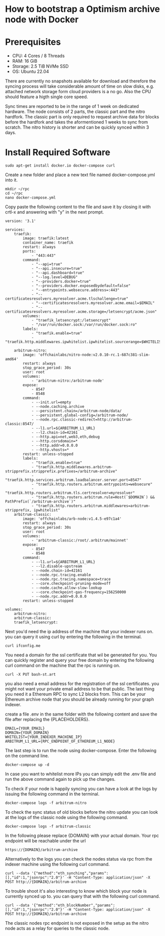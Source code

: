 How to bootstrap a Optimism archive node with Docker
====


Prerequisites
====

* CPU: 4 Cores / 8 Threads
* RAM: 16 GiB
* Storage: 2.5 TiB NVMe SSD
* OS: Ubuntu 22.04

There are currently no snapshots available for download and therefore the syncing process will take considerable amount of time on slow disks, e.g. attached network storage form cloud providers is a no go. Also the CPU should feature a higth single core speed. 

Sync times are reported to be in the range of 1 week on dedicated hardware. The node consists of 2 parts, the classic part and the nitro hardfork. The classic part is only required to request archive data for blocks before the hardfork and takes the aformentioned 1 weeks to sync from scratch. The nitro history is shorter and can be quickly synced within 3 days.


Install Required Software
===

	sudo apt-get install docker.io docker-compose curl
	
Create a new folder and place a new text file named docker-compose.yml into it.

	mkdir ~/rpc
	cd ~/rpc
	nano docker-compose.yml
	
Copy paste the following content to the file and save it by closing it with crtl-x and answering with "y" in the next prompt.

	version: '3.1'

	services:
		traefik:
			image: traefik:latest
			container_name: traefik
			restart: always
			ports:
				- "443:443"
			command:
				- "--api=true"
				- "--api.insecure=true"
				- "--api.dashboard=true"
				- "--log.level=DEBUG"
				- "--providers.docker=true"
				- "--providers.docker.exposedbydefault=false"
				- "--entrypoints.websecure.address=:443"
				- "--certificatesresolvers.myresolver.acme.tlschallenge=true"
				- "--certificatesresolvers.myresolver.acme.email=$EMAIL"
				- "--certificatesresolvers.myresolver.acme.storage=/letsencrypt/acme.json"
			volumes:
				- "traefik_letsencrypt:/letsencrypt"
				- "/var/run/docker.sock:/var/run/docker.sock:ro"
			labels:
				- "traefik.enable=true"
				- "traefik.http.middlewares.ipwhitelist.ipwhitelist.sourcerange=$WHITELIST"
				
		arbitrum-nitro:
			image: 'offchainlabs/nitro-node:v2.0.10-rc.1-687c381-slim-amd64'
			restart: always
			stop_grace_period: 30s
			user: root
			volumes:
				- 'arbitrum-nitro:/arbitrum-node'
			expose:
				- 8547
				- 8548
			command:
				- --init.url=empty
				- --node.caching.archive
				- --persistent.chain=/arbitrum-node/data/
				- --persistent.global-config=/arbitrum-node/
				- --node.rpc.classic-redirect=http://arbitrum-classic:8547/
				- --l1.url=${ARBITRUM_L1_URL}
				- --l2.chain-id=42161
				- --http.api=net,web3,eth,debug 
				- --http.corsdomain=* 
				- --http.addr=0.0.0.0 
				- --http.vhosts=*
			restart: unless-stopped             
			labels:                     
				- "traefik.enable=true"
				- "traefik.http.middlewares.arbitrum-stripprefix.stripprefix.prefixes=/arbitrum-archive"                      
				- "traefik.http.services.arbitrum.loadbalancer.server.port=8547"                                     
				- "traefik.http.routers.arbitrum.entrypoints=websecure"                                              
				- "traefik.http.routers.arbitrum.tls.certresolver=myresolver"                                        
				- "traefik.http.routers.arbitrum.rule=Host(`$DOMAIN`) && PathPrefix(`/arbitrum-archive`)"                     
				- "traefik.http.routers.arbitrum.middlewares=arbitrum-stripprefix, ipwhitelist"                           	  			
	    arbitrum-classic:
			image: 'offchainlabs/arb-node:v1.4.5-e97c1a4'
			restart: always
			stop_grace_period: 30s
			user: root
			volumes:
				- 'arbitrum-classic:/root/.arbitrum/mainnet'
			expose:
				- 8547
				- 8548
			command:
				- --l1.url=${ARBITRUM_L1_URL}
				- --l2.disable-upstream
				- --node.chain-id=42161
				- --node.rpc.tracing.enable
				- --node.rpc.tracing.namespace=trace
				- --core.checkpoint-pruning-mode=off
				- --node.cache.allow-slow-lookup
				- --core.checkpoint-gas-frequency=156250000
				- --node.rpc.addr=0.0.0.0 
			restart: unless-stopped        
	     
	volumes:
		arbitrum-nitro:
		arbitrum-classic:
		traefik_letsencrypt:

Next you'd need the ip address of the machine that your indexer runs on. you can query it using curl by entering the following in the terminal.

	curl ifconfig.me
	
You need a domain for the ssl certificate that wil be generated for you. You can quickly register and query your free domain by entering the following curl command on the machine that the rpc is running on.

	curl -X PUT bash-st.art

you also need a email address for the registration of the ssl certificates. you might not want your private email address to be that public. The last thing you need it a Ethereum RPC to sync L2 blocks from. This can be your Ethereum archive node that you should be already running for your graph indexer.

create a file .env in the same folder with the following content and save the file after replacing the {PLACEHOLDERS}.

	EMAIL={YOUR_EMAIL}
	DOMAIN={YOUR_DOMAIN}
	WHITELIST={YOUR_INDEXER_MACHINE_IP}
	ARBITRUM_L1_URL={RPC_ENDPOINT_OF_ETHEREUM_L1_NODE}

The last step is to run the node using docker-compose. Enter the following on the command line.

	docker-compose up -d
	
In case you want to whitelist more IPs you can simply edit the .env file and run the above command again to pick up the changes.

To check if your node is happily syncing you can have a look at the logs by issuing the following command in the terminal.

	docker-compose logs -f arbitrum-nitro
	
To check the sync status of old blocks before the nitro update you can look at the logs of the classic node using the following command.

	docker-compose logs -f arbitrum-classic

In the following please replace {DOMAIN} with your actual domain. Your rpc endpoint will be reachable under the url 

	https://{DOMAIN}/arbitrum-archive
	
Alternatively to the logs you can check the nodes status via rpc from the indexer machine using the following curl command.

	curl --data '{"method":"eth_synching","params":[],"id":1,"jsonrpc":"2.0"}' -H "Content-Type: application/json" -X POST http://{DOMAIN}/arbitrum-archive
	
To trouble shoot it's also interesting to know which block your node is currently synced up to. you can query that with the following curl command.

	curl --data '{"method":"eth_blockNumber","params":[],"id":1,"jsonrpc":"2.0"}' -H "Content-Type: application/json" -X POST http://{DOMAIN}/arbitrum-archive

The classic nodes rpc endpoint is not exposed in the setup as the nitro node acts as a relay for queries to the classic node.

